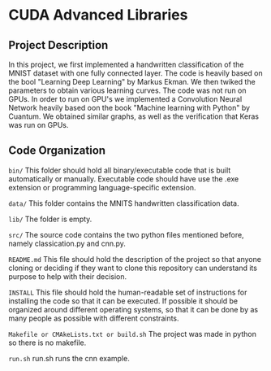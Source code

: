# CUDA Advanced Libraries
## Project Description

In this project, we first implemented a handwritten classification of the MNIST dataset with one fully connected layer. The code is heavily based on the bool "Learning Deep Learning" by Markus Ekman. We then twiked the parameters to obtain various learning curves. The code was not run on GPUs. In order to run on GPU's we implemented a Convolution Neural Network heavily based oon the book "Machine learning with Python" by Cuantum.
We obtained similar graphs, as well as the verification that Keras was run on GPUs.

## Code Organization

```bin/```
This folder should hold all binary/executable code that is built automatically or manually. Executable code should have use the .exe extension or programming language-specific extension.

```data/```
This folder contains the MNITS handwritten classification data.

```lib/```
The folder is empty.

```src/```
The source code contains the two python files mentioned before, namely classication.py and cnn.py.

```README.md```
This file should hold the description of the project so that anyone cloning or deciding if they want to clone this repository can understand its purpose to help with their decision.

```INSTALL```
This file should hold the human-readable set of instructions for installing the code so that it can be executed. If possible it should be organized around different operating systems, so that it can be done by as many people as possible with different constraints.

```Makefile or CMAkeLists.txt or build.sh```
The project was made in python so there is no makefile.

```run.sh```
run.sh runs the cnn example.
